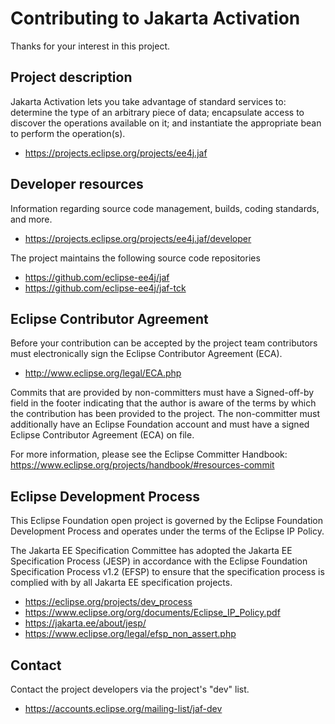 # Contributing to Jakarta Activation

Thanks for your interest in this project.

## Project description

Jakarta Activation lets you take advantage of standard services to:
determine the type of an arbitrary piece of data; encapsulate access to
discover the operations available on it; and instantiate the
appropriate bean to perform the operation(s).

* https://projects.eclipse.org/projects/ee4j.jaf

## Developer resources

Information regarding source code management, builds, coding standards, and
more.

* https://projects.eclipse.org/projects/ee4j.jaf/developer

The project maintains the following source code repositories

* https://github.com/eclipse-ee4j/jaf
* https://github.com/eclipse-ee4j/jaf-tck

## Eclipse Contributor Agreement

Before your contribution can be accepted by the project team contributors must
electronically sign the Eclipse Contributor Agreement (ECA).

* http://www.eclipse.org/legal/ECA.php

Commits that are provided by non-committers must have a Signed-off-by field in
the footer indicating that the author is aware of the terms by which the
contribution has been provided to the project. The non-committer must
additionally have an Eclipse Foundation account and must have a signed Eclipse
Contributor Agreement (ECA) on file.

For more information, please see the Eclipse Committer Handbook:
https://www.eclipse.org/projects/handbook/#resources-commit

## Eclipse Development Process

This Eclipse Foundation open project is governed by the Eclipse Foundation
Development Process and operates under the terms of the Eclipse IP Policy.

The Jakarta EE Specification Committee has adopted the Jakarta EE Specification
Process (JESP) in accordance with the Eclipse Foundation Specification Process
v1.2 (EFSP) to ensure that the specification process is complied with by all
Jakarta EE specification projects.

* https://eclipse.org/projects/dev_process
* https://www.eclipse.org/org/documents/Eclipse_IP_Policy.pdf
* https://jakarta.ee/about/jesp/
* https://www.eclipse.org/legal/efsp_non_assert.php

## Contact

Contact the project developers via the project's "dev" list.

* https://accounts.eclipse.org/mailing-list/jaf-dev

